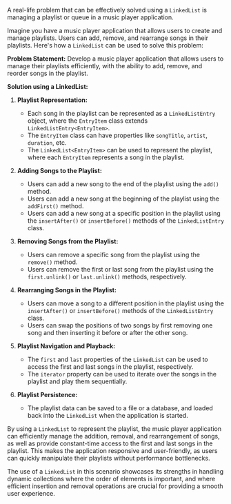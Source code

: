 A real-life problem that can be effectively solved using a `LinkedList` is managing a playlist or queue in a music player application.

Imagine you have a music player application that allows users to create and manage playlists. Users can add, remove, and rearrange songs in their playlists. Here's how a `LinkedList` can be used to solve this problem:

**Problem Statement:**
Develop a music player application that allows users to manage their playlists efficiently, with the ability to add, remove, and reorder songs in the playlist.

**Solution using a LinkedList:**
1. **Playlist Representation:**
   - Each song in the playlist can be represented as a `LinkedListEntry` object, where the `EntryItem` class extends `LinkedListEntry<EntryItem>`.
   - The `EntryItem` class can have properties like `songTitle`, `artist`, `duration`, etc.
   - The `LinkedList<EntryItem>` can be used to represent the playlist, where each `EntryItem` represents a song in the playlist.

2. **Adding Songs to the Playlist:**
   - Users can add a new song to the end of the playlist using the `add()` method.
   - Users can add a new song at the beginning of the playlist using the `addFirst()` method.
   - Users can add a new song at a specific position in the playlist using the `insertAfter()` or `insertBefore()` methods of the `LinkedListEntry` class.

3. **Removing Songs from the Playlist:**
   - Users can remove a specific song from the playlist using the `remove()` method.
   - Users can remove the first or last song from the playlist using the `first.unlink()` or `last.unlink()` methods, respectively.

4. **Rearranging Songs in the Playlist:**
   - Users can move a song to a different position in the playlist using the `insertAfter()` or `insertBefore()` methods of the `LinkedListEntry` class.
   - Users can swap the positions of two songs by first removing one song and then inserting it before or after the other song.

5. **Playlist Navigation and Playback:**
   - The `first` and `last` properties of the `LinkedList` can be used to access the first and last songs in the playlist, respectively.
   - The `iterator` property can be used to iterate over the songs in the playlist and play them sequentially.

6. **Playlist Persistence:**
   - The playlist data can be saved to a file or a database, and loaded back into the `LinkedList` when the application is started.

By using a `LinkedList` to represent the playlist, the music player application can efficiently manage the addition, removal, and rearrangement of songs, as well as provide constant-time access to the first and last songs in the playlist. This makes the application responsive and user-friendly, as users can quickly manipulate their playlists without performance bottlenecks.

The use of a `LinkedList` in this scenario showcases its strengths in handling dynamic collections where the order of elements is important, and where efficient insertion and removal operations are crucial for providing a smooth user experience.